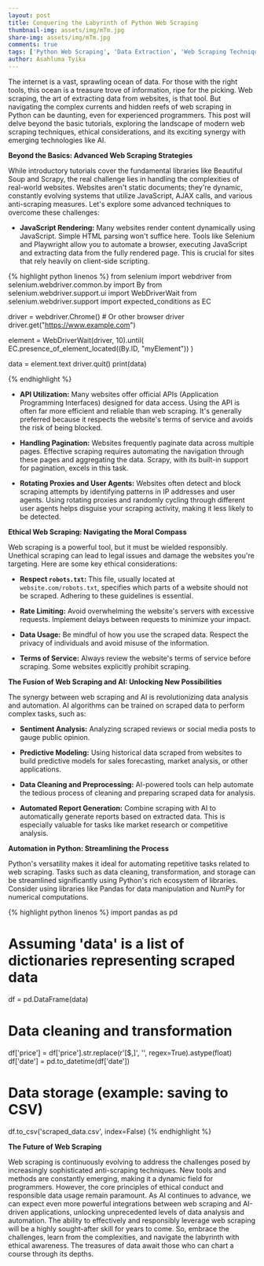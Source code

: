 ```yaml
---
layout: post
title: Conquering the Labyrinth of Python Web Scraping
thumbnail-img: assets/img/mTm.jpg
share-img: assets/img/mTm.jpg
comments: true
tags: ['Python Web Scraping', 'Data Extraction', 'Web Scraping Techniques', 'Python Programming']
author: Asahluma Tyika
---
```



The internet is a vast, sprawling ocean of data.  For those with the right tools, this ocean is a treasure trove of information, ripe for the picking.  Web scraping, the art of extracting data from websites, is that tool.  But navigating the complex currents and hidden reefs of web scraping in Python can be daunting, even for experienced programmers.  This post will delve beyond the basic tutorials, exploring the landscape of modern web scraping techniques, ethical considerations, and its exciting synergy with emerging technologies like AI.

**Beyond the Basics: Advanced Web Scraping Strategies**

While introductory tutorials cover the fundamental libraries like Beautiful Soup and Scrapy, the real challenge lies in handling the complexities of real-world websites.  Websites aren't static documents; they're dynamic, constantly evolving systems that utilize JavaScript, AJAX calls, and various anti-scraping measures.  Let's explore some advanced techniques to overcome these challenges:

* **JavaScript Rendering:** Many websites render content dynamically using JavaScript.  Simple HTML parsing won't suffice here.  Tools like Selenium and Playwright allow you to automate a browser, executing JavaScript and extracting data from the fully rendered page.  This is crucial for sites that rely heavily on client-side scripting.

{% highlight python linenos %}
from selenium import webdriver
from selenium.webdriver.common.by import By
from selenium.webdriver.support.ui import WebDriverWait
from selenium.webdriver.support import expected_conditions as EC

driver = webdriver.Chrome()  # Or other browser driver
driver.get("https://www.example.com")

element = WebDriverWait(driver, 10).until(
    EC.presence_of_element_located((By.ID, "myElement"))
)

data = element.text
driver.quit()
print(data)

{% endhighlight %}

* **API Utilization:**  Many websites offer official APIs (Application Programming Interfaces) designed for data access.  Using the API is often far more efficient and reliable than web scraping.  It's generally preferred because it respects the website's terms of service and avoids the risk of being blocked.

* **Handling Pagination:**  Websites frequently paginate data across multiple pages.  Effective scraping requires automating the navigation through these pages and aggregating the data.  Scrapy, with its built-in support for pagination, excels in this task.


* **Rotating Proxies and User Agents:** Websites often detect and block scraping attempts by identifying patterns in IP addresses and user agents.  Using rotating proxies and randomly cycling through different user agents helps disguise your scraping activity, making it less likely to be detected.


**Ethical Web Scraping: Navigating the Moral Compass**

Web scraping is a powerful tool, but it must be wielded responsibly.  Unethical scraping can lead to legal issues and damage the websites you're targeting.  Here are some key ethical considerations:


* **Respect `robots.txt`:**  This file, usually located at `website.com/robots.txt`, specifies which parts of a website should not be scraped.  Adhering to these guidelines is essential.

* **Rate Limiting:**  Avoid overwhelming the website's servers with excessive requests.  Implement delays between requests to minimize your impact.

* **Data Usage:**  Be mindful of how you use the scraped data.  Respect the privacy of individuals and avoid misuse of the information.

* **Terms of Service:**  Always review the website's terms of service before scraping.  Some websites explicitly prohibit scraping.

**The Fusion of Web Scraping and AI:  Unlocking New Possibilities**

The synergy between web scraping and AI is revolutionizing data analysis and automation.  AI algorithms can be trained on scraped data to perform complex tasks, such as:

* **Sentiment Analysis:**  Analyzing scraped reviews or social media posts to gauge public opinion.

* **Predictive Modeling:**  Using historical data scraped from websites to build predictive models for sales forecasting, market analysis, or other applications.

* **Data Cleaning and Preprocessing:**  AI-powered tools can help automate the tedious process of cleaning and preparing scraped data for analysis.

* **Automated Report Generation:**  Combine scraping with AI to automatically generate reports based on extracted data.  This is especially valuable for tasks like market research or competitive analysis.


**Automation in Python: Streamlining the Process**

Python's versatility makes it ideal for automating repetitive tasks related to web scraping.  Tasks such as data cleaning, transformation, and storage can be streamlined significantly using Python's rich ecosystem of libraries.  Consider using libraries like Pandas for data manipulation and NumPy for numerical computations.

{% highlight python linenos %}
import pandas as pd

# Assuming 'data' is a list of dictionaries representing scraped data
df = pd.DataFrame(data)

# Data cleaning and transformation
df['price'] = df['price'].str.replace(r'[$,]', '', regex=True).astype(float)
df['date'] = pd.to_datetime(df['date'])

# Data storage (example: saving to CSV)
df.to_csv('scraped_data.csv', index=False)
{% endhighlight %}


**The Future of Web Scraping**

Web scraping is continuously evolving to address the challenges posed by increasingly sophisticated anti-scraping techniques.  New tools and methods are constantly emerging, making it a dynamic field for programmers.  However, the core principles of ethical conduct and responsible data usage remain paramount.  As AI continues to advance, we can expect even more powerful integrations between web scraping and AI-driven applications, unlocking unprecedented levels of data analysis and automation.  The ability to effectively and responsibly leverage web scraping will be a highly sought-after skill for years to come.  So, embrace the challenges, learn from the complexities, and navigate the labyrinth with ethical awareness.  The treasures of data await those who can chart a course through its depths.
